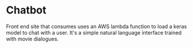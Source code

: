 # Chatbot

Front end site that consumes uses an AWS lambda function to load a keras model to chat with a user.
It's a simple natural language interface trained with movie dialogues.
